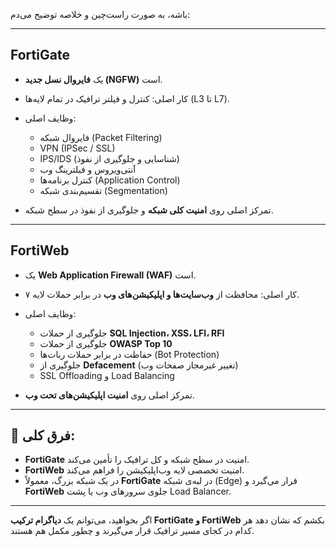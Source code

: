 باشه، به صورت راست‌چین و خلاصه توضیح می‌دم:

---

## **FortiGate**

* یک **فایروال نسل جدید (NGFW)** است.
* کار اصلی: کنترل و فیلتر ترافیک در تمام لایه‌ها (L3 تا L7).
* وظایف اصلی:

  * فایروال شبکه (Packet Filtering)
  * VPN (IPSec / SSL)
  * IPS/IDS (شناسایی و جلوگیری از نفوذ)
  * آنتی‌ویروس و فیلترینگ وب
  * کنترل برنامه‌ها (Application Control)
  * تقسیم‌بندی شبکه (Segmentation)
* تمرکز اصلی روی **امنیت کلی شبکه** و جلوگیری از نفوذ در سطح شبکه.

---

## **FortiWeb**

* یک **Web Application Firewall (WAF)** است.
* کار اصلی: محافظت از **وب‌سایت‌ها و اپلیکیشن‌های وب** در برابر حملات لایه ۷.
* وظایف اصلی:

  * جلوگیری از حملات **SQL Injection، XSS، LFI، RFI**
  * جلوگیری از حملات **OWASP Top 10**
  * حفاظت در برابر حملات ربات‌ها (Bot Protection)
  * جلوگیری از **Defacement** (تغییر غیرمجاز صفحات وب)
  * SSL Offloading و Load Balancing
* تمرکز اصلی روی **امنیت اپلیکیشن‌های تحت وب**.

---

## 📌 فرق کلی:

* **FortiGate** امنیت در سطح شبکه و کل ترافیک را تأمین می‌کند.
* **FortiWeb** امنیت تخصصی لایه وب‌اپلیکیشن را فراهم می‌کند.
* در یک شبکه بزرگ، معمولاً **FortiGate** در لبه‌ی شبکه (Edge) قرار می‌گیرد و **FortiWeb** جلوی سرورهای وب یا پشت Load Balancer.

---

اگر بخواهید، می‌توانم یک **دیاگرام ترکیب FortiGate و FortiWeb** بکشم که نشان دهد هر کدام در کجای مسیر ترافیک قرار می‌گیرند و چطور مکمل هم هستند.
